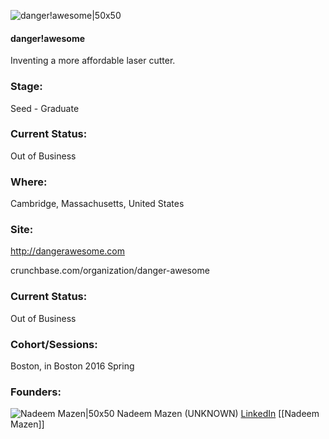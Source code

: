 

![danger!awesome|50x50](https://apimg.techstars.com/connect/images/image_files/56ccab1fa93e9f4e88000003/original/DangerBotLogo-01.jpg)

#### danger!awesome
Inventing a more affordable laser cutter.

### Stage: 
Seed - Graduate 

### Current Status: 
Out of Business

### Where:
Cambridge, Massachusetts, United States

### Site:
http://dangerawesome.com



crunchbase.com/organization/danger-awesome

### Current Status: 
Out of Business

### Cohort/Sessions: 
Boston, in Boston 2016 Spring

### Founders: 

![Nadeem Mazen|50x50](https://apimg.techstars.com/connect/images/image_files/56c77efdbbe36f5d03000005/original/nadeem_photo.jpg) Nadeem Mazen (UNKNOWN) [LinkedIn](https://linkedin.com/in/nadeemtron) [[Nadeem Mazen]]


